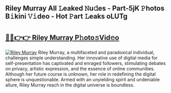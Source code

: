 ## Riley Murray All 𝙻eaked 𝙽u𝚍es - Part-5jK 𝙿hotos B𝚒kini 𝚅𝚒deo - Hot 𝙿art 𝙻eaks oLUTg

# <h2><a href="http://ld0e059.urlbe.top/?page=Riley+Murray">🔗🔗👉👉 Riley Murray P𝚑oto𝚜Vid𝚎o</a></h2>

[![Riley Murray](https://i.imgur.com/eBuTRDB.gif)](http://ld0e059.urlbe.top/?page=Riley+Murray)
Riley Murray, a multifaceted and paradoxical individual, challenges simple understanding. Her innovative use of digital media for self-presentation has captivated and enraged followers, stimulating debates on privacy, artistic expression, and the essence of online communities. Although her future course is unknown, her role in redefining the digital sphere is unquestionable. Armed with an unyielding spirit and undeniable allure, Riley Murray reach in the digital universe is boundless.
